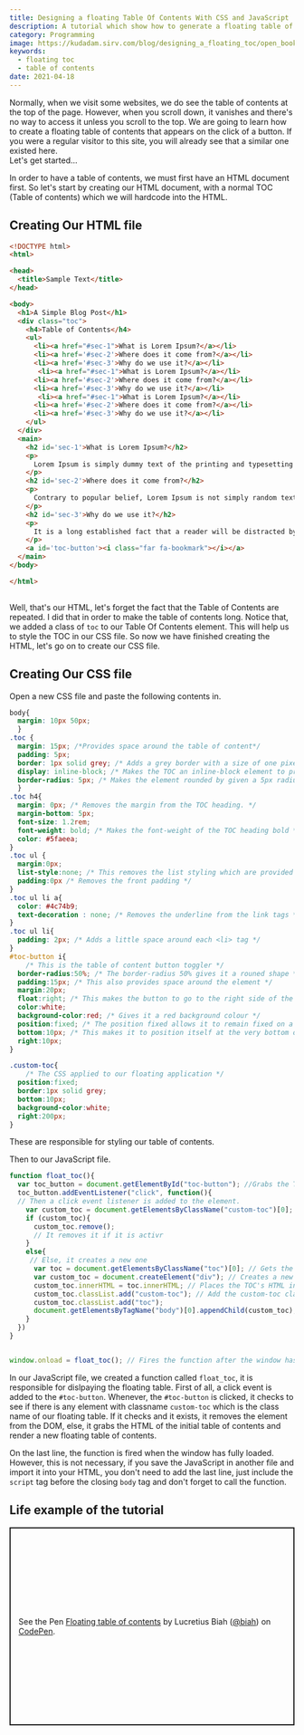 ```yaml
---
title: Designing a floating Table Of Contents With CSS and JavaScript  
description: A tutorial which show how to generate a floating table of contents 
category: Programming 
image: https://kudadam.sirv.com/blog/designing_a_floating_toc/open_book.jpg
keywords: 
  - floating toc
  - table of contents
date: 2021-04-18
---
```


Normally, when we visit some websites, we do see the table of contents at the top of the page. However, when you scroll down, it vanishes and there's no way to access it unless you scroll to the top.
We are going to learn how to create a floating table of contents that appears on the click of a button. If you were a regular visitor to this site, you will already see that a similar one existed here.	
Let's get started...

In order to have a table of contents, we must first have an HTML document first. So let's start by creating our HTML document, with a normal TOC (Table of contents) which we will hardcode into the HTML.

## Creating Our HTML file

```html
<!DOCTYPE html>
<html>

<head>
  <title>Sample Text</title>
</head>

<body>
  <h1>A Simple Blog Post</h1>
  <div class="toc">
    <h4>Table of Contents</h4>
    <ul>
      <li><a href="#sec-1">What is Lorem Ipsum?</a></li>
      <li><a href='#sec-2'>Where does it come from?</a></li>
      <li><a href='#sec-3'>Why do we use it?</a></li>
       <li><a href="#sec-1">What is Lorem Ipsum?</a></li>
      <li><a href='#sec-2'>Where does it come from?</a></li>
      <li><a href='#sec-3'>Why do we use it?</a></li>
       <li><a href="#sec-1">What is Lorem Ipsum?</a></li>
      <li><a href='#sec-2'>Where does it come from?</a></li>
      <li><a href='#sec-3'>Why do we use it?</a></li>
    </ul>
  </div>
  <main>
    <h2 id='sec-1'>What is Lorem Ipsum?</h2>
    <p>
      Lorem Ipsum is simply dummy text of the printing and typesetting industry. Lorem Ipsum has been the industry's standard dummy text ever since the 1500s, when an unknown printer took a galley of type and scrambled it to make a type specimen book.
    </p>
    <h2 id='sec-2'>Where does it come from?</h2>
    <p>
      Contrary to popular belief, Lorem Ipsum is not simply random text. It has roots in a piece of classical Latin literature from 45 BC, making it over 2000 years old. Richard McClintock, a Latin professor at Hampden-Sydney College in Virginia, looked up one of the more obscure Latin words, consectetur, from a Lorem Ipsum passage, and going through the cites of the word in classical literature, discovered the undoubtable source.
    </p>
    <h2 id='sec-3'>Why do we use it?</h2>
    <p>
      It is a long established fact that a reader will be distracted by the readable content of a page when looking at its layout. The point of using Lorem Ipsum is that it has a more-or-less normal distribution of letters, as opposed to using 'Content here, content here', making it look like readable English.
    </p>
    <a id='toc-button'><i class="far fa-bookmark"></i></a>
  </main>
</body>

</html>
	
```
Well, that's our HTML, let's forget the fact that the Table of Contents are repeated. I did that in order to make the table of contents long. Notice that, we added a class of `toc` to our Table Of Contents element. This will help us to style the TOC in our CSS file.
So now we have finished creating the HTML, let's go on to create our CSS file.

## Creating Our CSS file

Open a new CSS file and paste the following contents in.

```css
body{
  margin: 10px 50px;
  }
.toc {
  margin: 15px; /*Provides space around the table of content*/
  padding: 5px;
  border: 1px solid grey; /* Adds a grey border with a size of one pixel. */
  display: inline-block; /* Makes the TOC an inline-block element to prevent it from taking the while space */
  border-radius: 5px; /* Makes the element rounded by given a 5px radius*/
  }
.toc h4{
  margin: 0px; /* Removes the margin from the TOC heading. */
  margin-bottom: 5px;
  font-size: 1.2rem;
  font-weight: bold; /* Makes the font-weight of the TOC heading bold */
  color: #5faeea;
}
.toc ul {
  margin:0px;
  list-style:none; /* This removes the list styling which are provided by default */
  padding:0px /* Removes the front padding */
}
.toc ul li a{
  color: #4c74b9;
  text-decoration : none; /* Removes the underline from the link tags */
}
.toc ul li{
  padding: 2px; /* Adds a little space around each <li> tag */
}
#toc-button i{
	/* This is the table of content button toggler */
  border-radius:50%; /* The border-radius 50% gives it a rouned shape */
  padding:15px; /* This also provides space around the element */
  margin:20px;
  float:right; /* This makes the button to go to the right side of the screen, you can change it to left if you want it to place your button on the left side of the screen */
  color:white;
  background-color:red; /* Gives it a red background colour */
  position:fixed; /* The position fixed allows it to remain fixed on a part of the screen. */
  bottom:10px; /* This makes it to position itself at the very bottom of the screen. 10px from the bottom  */
  right:10px;
}

.custom-toc{
	/* The CSS applied to our floating application */
  position:fixed; 
  border:1px solid grey;
  bottom:10px;
  background-color:white;
  right:200px;
}
```
These are responsible for styling our table of contents. 

Then to our JavaScript file.

```JavaScript
function float_toc(){
  var toc_button = document.getElementById("toc-button"); //Grabs the TOC button toggler
  toc_button.addEventListener("click", function(){
  // Then a click event listener is added to the element.
    var custom_toc = document.getElementsByClassName("custom-toc")[0]; // Checks to see if the floating TOC is active
    if (custom_toc){
      custom_toc.remove();
      // It removes it if it is activr
    }
    else{
     // Else, it creates a new one
      var toc = document.getElementsByClassName("toc")[0]; // Gets the contents (HTML) of the already made TOc
      var custom_toc = document.createElement("div"); // Creates a new div element
      custom_toc.innerHTML = toc.innerHTML; // Places the TOC's HTML in the new element created
      custom_toc.classList.add("custom-toc"); // Add the custom-toc class to the element
      custom_toc.classList.add("toc");
      document.getElementsByTagName("body")[0].appendChild(custom_toc); // Appends the newly created element to the body of the HTML
    }
  })
}


window.onload = float_toc(); // Fires the function after the window has finished loading
```

In our JavaScript file, we created a function called `float_toc`, it is responsible for dislpaying the floating table. First of all, a click event is added to the `#toc-button`. Whenever, the `#toc-button` is clicked, it checks to see if there is any element with classname `custom-toc` which is the class name of our floating table. If it checks and it exists, it removes the element from the DOM, else, it grabs the HTML of the initial table of contents and render a new floating table of contents.

On the last line, the function is fired when the window has fully loaded. However, this is not necessary, if you save the JavaScript in another file and import it into your HTML, you don't need to add the last line, just include the `script` tag before the closing `body` tag and don't forget to call the function.

## Life example of the tutorial

<p class="codepen mb-5 mt-3" data-height="350" data-theme-id="dark" data-default-tab="html,result" data-user="biah" data-slug-hash="jOypexa" data-preview="true" style="height: 350px; box-sizing: border-box; display: flex; align-items: center; justify-content: center; border: 2px solid; margin: 1em 0; padding: 1em;" data-pen-title="Floating table of contents">
  <span>See the Pen <a href="https://codepen.io/biah/pen/jOypexa">
  Floating table of contents</a> by Lucretius Biah (<a href="https://codepen.io/biah">@biah</a>)
  on <a href="https://codepen.io">CodePen</a>.</span>
</p>
<script async src="https://cpwebassets.codepen.io/assets/embed/ei.js"></script>
